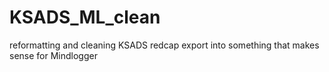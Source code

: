 # KSADS_ML_clean
reformatting and cleaning KSADS redcap export into something that makes sense for Mindlogger 
